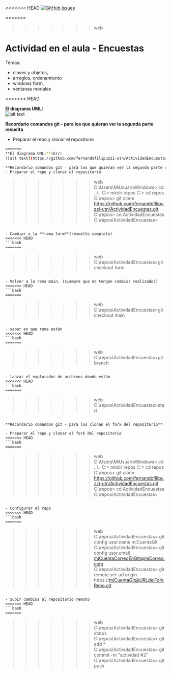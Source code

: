 <<<<<<< HEAD
[![GitHub issues](https://img.shields.io/github/issues/fernandofilipuzzi-utn/ActividadEncuestas)](https://github.com/fernandofilipuzzi-utn/ActividadEncuestas/issues)

=======
>>>>>>> web
# Actividad en el aula  - Encuestas

Temas:
   - clases y objetos, 
   - arreglos, ordenamiento
   - windows form, 
   - ventanas modales

<<<<<<< HEAD

**El diagrama UML:**<br/>
![alt text](https://github.com/fernandofilipuzzi-utn/ActividadEncuestas/blob/main/EncuestasMediosTransporte/EncuestasCMD/uml/encuesta.jpg?raw=true)

**Recordario comandos git - para los que quieran ver la segunda parte resuelta**
- Preparar el repo y clonar el repositorio 

```bash
=======
**El diagrama UML:**<br/>
![alt text](https://github.com/fernandofilipuzzi-utn/ActividadEncuestas/blob/form/EncuestasMediosTransporte/EncuestasLib/uml/encuesta.jpg?raw=true)

**Recordario comandos git - para los que quieran ver la segunda parte resuelta**
- Preparar el repo y clonar el repositorio 
```
>>>>>>> web
C:\Users\MiUsuarioWindows> cd ../..
C:\> mkdir repos
C:\> cd repos
C:\repos> git clone https://github.com/fernandofilipuzzi-utn/ActividadEncuestas.git
C:\repos> cd ActividadEncuestas
C:\repos\ActividadEncuestas> 
```

- Cambiar a la **rama form**(resuelto completo)
<<<<<<< HEAD
```bash
=======
```
>>>>>>> web
C:\repos\ActividadEncuestas>git checkout form
```

- Volver a la rama main, (siempre que no tengan cambios realizados)
<<<<<<< HEAD
```bash
=======
```
>>>>>>> web
C:\repos\ActividadEncuestas>git checkout main
```

- saber en que rama están
<<<<<<< HEAD
```bash
=======
```
>>>>>>> web
C:\repos\ActividadEncuestas>git branch
```

- lanzar el explorador de archivos donde están
<<<<<<< HEAD
```bash
=======
```
>>>>>>> web
C:\repos\ActividadEncuestas>start .
```

**Recordario comandos git - para los clonan el fork del repositorio**

- Preparar el repo y clonar el fork del repositorio 
<<<<<<< HEAD
```bash
=======
```
>>>>>>> web
C:\Users\MiUsuarioWindows> cd ../..
C:\> mkdir repos
C:\> cd repos
C:\repos> git clone https://github.com/fernandofilipuzzi-utn/ActividadEncuestas.git
C:\repos> cd ActividadEncuestas
C:\repos\ActividadEncuestas> 
```

- Configurar el repo
<<<<<<< HEAD
```bash
=======
```
>>>>>>> web
C:\repos\ActividadEncuestas> git config user.name miCuentaGit
C:\repos\ActividadEncuestas> git config user.email miCuentaCorreoEnGit@miCorreo.com
C:\repos\ActividadEncuestas> git remote set-url origin https://miCuentaGit@URLdelForkRepo.git
```

- Subir cambios al repositorio remoto
<<<<<<< HEAD
```bash
=======
```
>>>>>>> web
C:\repos\ActividadEncuestas> git status
C:\repos\ActividadEncuestas> git add *
C:\repos\ActividadEncuestas> git commit -m "actividad #2"
C:\repos\ActividadEncuestas> git push
```
